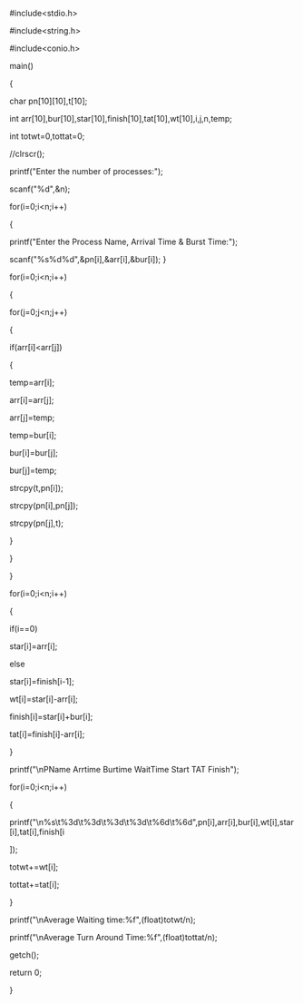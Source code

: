 #include<stdio.h>

#include<string.h>

#include<conio.h>

main()

{

char pn[10][10],t[10];

int arr[10],bur[10],star[10],finish[10],tat[10],wt[10],i,j,n,temp;

int totwt=0,tottat=0;

//clrscr();

printf("Enter the number of processes:");

scanf("%d",&n);

for(i=0;i<n;i++)

{

printf("Enter the Process Name, Arrival Time & Burst Time:"); 

scanf("%s%d%d",&pn[i],&arr[i],&bur[i]); }

for(i=0;i<n;i++)

{

for(j=0;j<n;j++)

{

if(arr[i]<arr[j])

{

temp=arr[i];

arr[i]=arr[j];

arr[j]=temp;

temp=bur[i];

bur[i]=bur[j];

bur[j]=temp;

strcpy(t,pn[i]);

strcpy(pn[i],pn[j]);

strcpy(pn[j],t);

}

}

}

for(i=0;i<n;i++)

{

if(i==0)

star[i]=arr[i];

else

star[i]=finish[i-1];

wt[i]=star[i]-arr[i];

finish[i]=star[i]+bur[i];

tat[i]=finish[i]-arr[i];

}

printf("\nPName Arrtime Burtime WaitTime Start TAT Finish");

for(i=0;i<n;i++)

{

printf("\n%s\t%3d\t%3d\t%3d\t%3d\t%6d\t%6d",pn[i],arr[i],bur[i],wt[i],star[i],tat[i],finish[i

]);

totwt+=wt[i];

tottat+=tat[i];

}

printf("\nAverage Waiting time:%f",(float)totwt/n);

printf("\nAverage Turn Around Time:%f",(float)tottat/n);

getch();

return 0;

}
